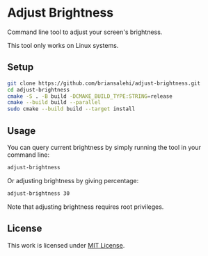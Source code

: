 # Adjust Brightness

Command line tool to adjust your screen's brightness.

This tool only works on Linux systems.

## Setup

```sh
git clone https://github.com/briansalehi/adjust-brightness.git
cd adjust-brightness
cmake -S . -B build -DCMAKE_BUILD_TYPE:STRING=release
cmake --build build --parallel
sudo cmake --build build --target install
```

## Usage

You can query current brightness by simply running the tool
in your command line:

```sh
adjust-brightness
```

Or adjusting brightness by giving percentage:

```sh
adjust-brightness 30
```

Note that adjusting brightness requires root privileges.

## License

This work is licensed under [MIT License](LICENSE.md).
